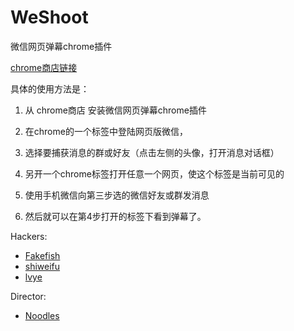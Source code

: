 WeShoot
=======

微信网页弹幕chrome插件

[chrome商店链接](https://chrome.google.com/webstore/detail/weshoot/dacmbpedcnehojlcbcihbhkdhkeaonio?utm_source=chrome-ntp-icon)


具体的使用方法是：

1. 从 chrome商店 安装微信网页弹幕chrome插件

2. 在chrome的一个标签中登陆网页版微信，

3. 选择要捕获消息的群或好友（点击左侧的头像，打开消息对话框）

4. 另开一个chrome标签打开任意一个网页，使这个标签是当前可见的

5. 使用手机微信向第三步选的微信好友或群发消息

6. 然后就可以在第4步打开的标签下看到弹幕了。

Hackers:
- [Fakefish](https://github.com/fakefish)
- [shiweifu](https://github.com/shiweifu)
- [lvye](https://github.com/lvye)

Director:
- [Noodles](http://weibo.com/u/1922456283?topnav=1&wvr=6&topsug=1)
